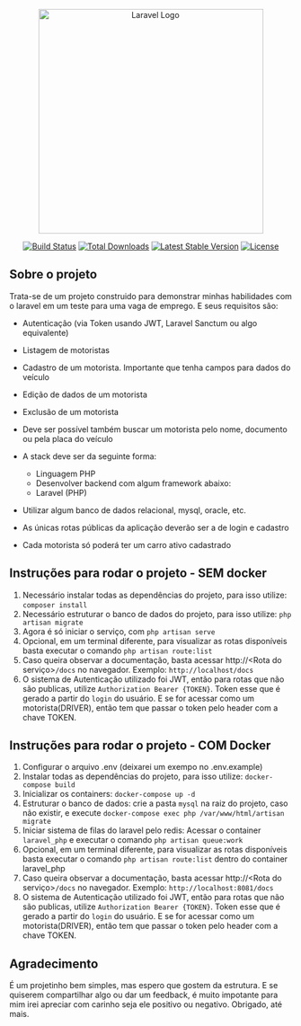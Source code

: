 <p align="center"><a href="https://laravel.com" target="_blank"><img src="https://raw.githubusercontent.com/laravel/art/master/logo-lockup/5%20SVG/2%20CMYK/1%20Full%20Color/laravel-logolockup-cmyk-red.svg" width="400" alt="Laravel Logo"></a></p>

<p align="center">
<a href="https://github.com/laravel/framework/actions"><img src="https://github.com/laravel/framework/workflows/tests/badge.svg" alt="Build Status"></a>
<a href="https://packagist.org/packages/laravel/framework"><img src="https://img.shields.io/packagist/dt/laravel/framework" alt="Total Downloads"></a>
<a href="https://packagist.org/packages/laravel/framework"><img src="https://img.shields.io/packagist/v/laravel/framework" alt="Latest Stable Version"></a>
<a href="https://packagist.org/packages/laravel/framework"><img src="https://img.shields.io/packagist/l/laravel/framework" alt="License"></a>
</p>

## Sobre o projeto

Trata-se de um projeto construido para demonstrar minhas habilidades com o laravel em um teste para uma vaga de emprego. E seus requisitos são:

- Autenticação (via Token usando JWT, Laravel Sanctum ou algo equivalente)
- Listagem de motoristas
- Cadastro de um motorista. Importante que tenha campos para dados do veículo
- Edição de dados de um motorista
- Exclusão de um motorista
- Deve ser possível também buscar um motorista pelo nome, documento ou pela placa do veículo
- A stack deve ser da seguinte forma:
    * Linguagem PHP
    * Desenvolver backend com algum framework abaixo:
    * Laravel (PHP)

- Utilizar algum banco de dados relacional, mysql, oracle, etc.
- As únicas rotas públicas da aplicação deverão ser a de login e cadastro
- Cada motorista só poderá ter um carro ativo cadastrado

## Instruções para rodar o projeto - SEM docker

1. Necessário instalar todas as dependências do projeto, para isso utilize: `composer install`
2. Necessário estruturar o banco de dados do projeto, para isso utilize: `php artisan migrate`
3. Agora é só iniciar o serviço, com `php artisan serve`
4. Opcional, em um terminal diferente, para visualizar as rotas disponíveis basta executar o comando `php artisan route:list`
5. Caso queira observar a documentação, basta acessar http://<Rota do serviço>`/docs` no navegador. Exemplo: `http://localhost/docs`
6. O sistema de Autenticação utilizado foi JWT, então para rotas que não são publicas, utilize `Authorization Bearer {TOKEN}`. Token esse que é gerado a partir do `login` do usuário. E se for acessar como um motorista(DRIVER), então tem que passar o token pelo header com a chave TOKEN.

## Instruções para rodar o projeto - COM Docker

1. Configurar o arquivo .env (deixarei um exempo no .env.example)
2. Instalar todas as dependências do projeto, para isso utilize: `docker-compose build`
3. Inicializar os containers: `docker-compose up -d`
4. Estruturar o banco de dados: crie a pasta `mysql` na raiz do projeto, caso não existir, e execute `docker-compose exec php /var/www/html/artisan migrate`
5. Iniciar sistema de filas do laravel pelo redis: Acessar o container `laravel_php` e executar o comando `php artisan queue:work`
6. Opcional, em um terminal diferente, para visualizar as rotas disponíveis basta executar o comando `php artisan route:list` dentro do container laravel_php
7. Caso queira observar a documentação, basta acessar http://<Rota do serviço>`/docs` no navegador. Exemplo: `http://localhost:8081/docs`
8. O sistema de Autenticação utilizado foi JWT, então para rotas que não são publicas, utilize `Authorization Bearer {TOKEN}`. Token esse que é gerado a partir do `login` do usuário. E se for acessar como um motorista(DRIVER), então tem que passar o token pelo header com a chave TOKEN.


## Agradecimento

É um projetinho bem simples, mas espero que gostem da estrutura. E se quiserem compartilhar algo ou dar um feedback, é muito impotante para mim irei apreciar com carinho seja ele positivo ou negativo.
Obrigado, até mais.
